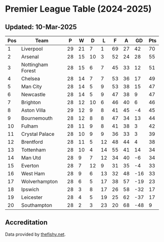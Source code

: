 # Premier League Table (2024-2025)
## Updated: 10-Mar-2025

| Pos | Team | P | W | D | L | F | A | GD | Pts |
| --- | --- | --- | --- | --- | --- | --- | --- | --- | --- |
| 1 | Liverpool | 29 | 21 | 7 | 1 | 69 | 27 | 42 | 70 |
| 2 | Arsenal | 28 | 15 | 10 | 3 | 52 | 24 | 28 | 55 |
| 3 | Nottingham Forest | 28 | 15 | 6 | 7 | 45 | 33 | 12 | 51 |
| 4 | Chelsea | 28 | 14 | 7 | 7 | 53 | 36 | 17 | 49 |
| 5 | Man City | 28 | 14 | 5 | 9 | 53 | 38 | 15 | 47 |
| 6 | Newcastle | 28 | 14 | 5 | 9 | 47 | 38 | 9 | 47 |
| 7 | Brighton | 28 | 12 | 10 | 6 | 46 | 40 | 6 | 46 |
| 8 | Aston Villa | 29 | 12 | 9 | 8 | 41 | 45 | -4 | 45 |
| 9 | Bournemouth | 28 | 12 | 8 | 8 | 47 | 34 | 13 | 44 |
| 10 | Fulham | 28 | 11 | 9 | 8 | 41 | 38 | 3 | 42 |
| 11 | Crystal Palace | 28 | 10 | 9 | 9 | 36 | 33 | 3 | 39 |
| 12 | Brentford | 28 | 11 | 5 | 12 | 48 | 44 | 4 | 38 |
| 13 | Tottenham | 28 | 10 | 4 | 14 | 55 | 41 | 14 | 34 |
| 14 | Man Utd | 28 | 9 | 7 | 12 | 34 | 40 | -6 | 34 |
| 15 | Everton | 28 | 7 | 12 | 9 | 31 | 35 | -4 | 33 |
| 16 | West Ham | 28 | 9 | 6 | 13 | 32 | 48 | -16 | 33 |
| 17 | Wolverhampton | 28 | 6 | 5 | 17 | 38 | 57 | -19 | 23 |
| 18 | Ipswich | 28 | 3 | 8 | 17 | 26 | 58 | -32 | 17 |
| 19 | Leicester | 28 | 4 | 5 | 19 | 25 | 62 | -37 | 17 |
| 20 | Southampton | 28 | 2 | 3 | 23 | 20 | 68 | -48 | 9 |

## Accreditation 

Data provided by [thefishy.net](https://www.thefishy.net/).